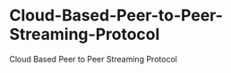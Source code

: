 Cloud-Based-Peer-to-Peer-Streaming-Protocol
===========================================

Cloud Based Peer to Peer Streaming Protocol
